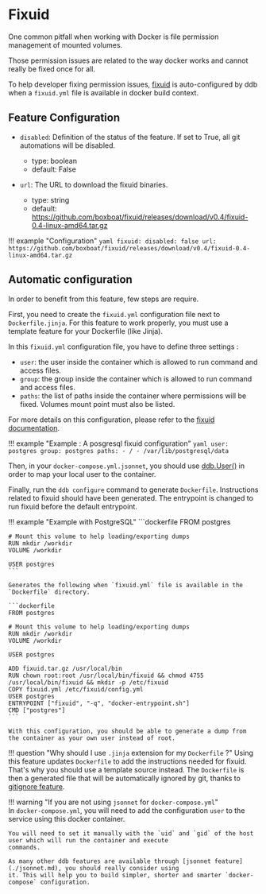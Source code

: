 Fixuid
===

One common pitfall when working with Docker is file permission management of mounted volumes.

Those permission issues are related to the way docker works and cannot really be fixed once for all.

To help developer fixing permission issues, [fixuid](https://github.com/boxboat/fixuid) is auto-configured by ddb when
a `fixuid.yml` file is available in docker build context.

Feature Configuration
---

- `disabled`: Definition of the status of the feature. If set to True, all git automations will be disabled.
    - type: boolean
    - default: False
              
- `url`: The URL to download the fixuid binaries.
    - type: string
    - default: https://github.com/boxboat/fixuid/releases/download/v0.4/fixuid-0.4-linux-amd64.tar.gz
    
!!! example "Configuration"
    ```yaml
    fixuid:
        disabled: false
        url: https://github.com/boxboat/fixuid/releases/download/v0.4/fixuid-0.4-linux-amd64.tar.gz
    ``` 
    
Automatic configuration
---

In order to benefit from this feature, few steps are require. 

First, you need to create the `fixuid.yml` configuration file next to `Dockerfile.jinja`. For this feature
to work properly, you must use a template feature for your Dockerfile (like Jinja). 

In this `fixuid.yml` configuration file, you have to define three settings : 

- `user`: the user inside the container which is allowed to run command and access files.
- `group`: the group inside the container which is allowed to run command and access files.
- `paths`: the list of paths inside the container where permissions will be fixed. Volumes mount point must also be listed.

For more details on this configuration, please refer to the 
[fixuid documentation](https://github.com/boxboat/fixuid#specify-paths-and-behavior-across-devices).

!!! example "Example : A posgresql fixuid configuration"
    ```yaml
    user: postgres
    group: postgres
    paths:
      - /
      - /var/lib/postgresql/data
    ``` 
    
Then, in your `docker-compose.yml.jsonnet`, you should use [ddb.User()](jsonnet.md#user) in order to map your local 
user to the container. 
 
Finally, run the `ddb configure` command to generate `Dockerfile`. Instructions related to fixuid should have 
been generated. The entrypoint is changed to run fixuid before the default entrypoint.

!!! example "Example with PostgreSQL"
    ```dockerfile
    FROM postgres

    # Mount this volume to help loading/exporting dumps
    RUN mkdir /workdir
    VOLUME /workdir
    
    USER postgres
    ```

    Generates the following when `fixuid.yml` file is available in the `Dockerfile` directory.

    ```dockerfile
    FROM postgres
    
    # Mount this volume to help loading/exporting dumps
    RUN mkdir /workdir
    VOLUME /workdir

    USER postgres

    ADD fixuid.tar.gz /usr/local/bin
    RUN chown root:root /usr/local/bin/fixuid && chmod 4755 /usr/local/bin/fixuid && mkdir -p /etc/fixuid
    COPY fixuid.yml /etc/fixuid/config.yml
    USER postgres
    ENTRYPOINT ["fixuid", "-q", "docker-entrypoint.sh"]
    CMD ["postgres"]
    ```
    
    With this configuration, you should be able to generate a dump from the container as your own user instead of root.

!!! question "Why should I use `.jinja` extension for my `Dockerfile` ?"
    Using this feature updates `Dockerfile` to add the instructions needed for fixuid. That's why you should 
    use a template source instead. The `Dockerfile` is then a generated file that will be automatically ignored by
    git, thanks to [gitignore feature](./gitignore.md).

!!! warning "If you are not using `jsonnet` for `docker-compose.yml`"    
    In `docker-compose.yml`, you will need to add the configuration `user` to the service using this 
    docker container.

    You will need to set it manually with the `uid` and `gid` of the host user which will run the container and execute 
    commands.
    
    As many other ddb features are available through [jsonnet feature](./jsonnet.md), you should really consider using 
    it. This will help you to build simpler, shorter and smarter `docker-compose` configuration.
